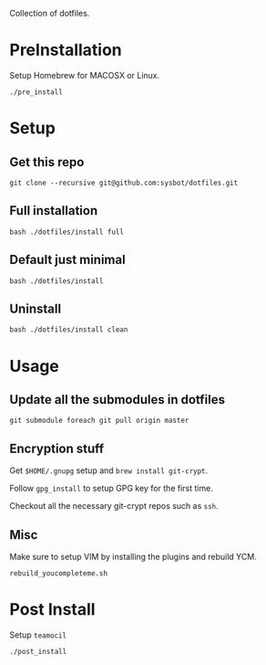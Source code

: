 Collection of dotfiles.
# PreInstallation

Setup Homebrew for MACOSX or Linux.
```
./pre_install
```

# Setup

## Get this repo
```
git clone --recursive git@github.com:sysbot/dotfiles.git
```

## Full installation
```
bash ./dotfiles/install full
```

## Default just minimal
```
bash ./dotfiles/install
```

## Uninstall
```
bash ./dotfiles/install clean
```

# Usage

## Update all the submodules in dotfiles
```
git submodule foreach git pull origin master
```

## Encryption stuff

Get `$HOME/.gnupg` setup and `brew install git-crypt`.

Follow `gpg_install` to setup GPG key for the first time.

Checkout all the necessary git-crypt repos such as `ssh`.

## Misc

Make sure to setup VIM by installing the plugins and rebuild YCM.

```
rebuild_youcompleteme.sh
```

# Post Install 

Setup `teamocil`
```
./post_install
```
